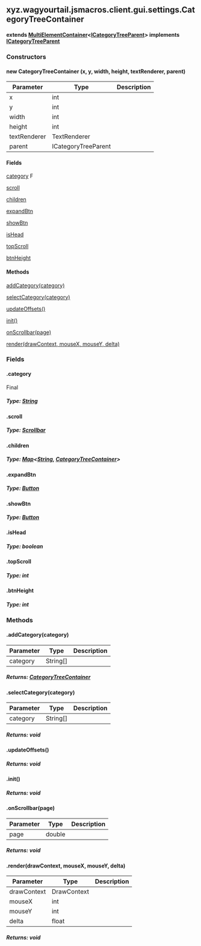 

xyz.wagyourtail.jsmacros.client.gui.settings.CategoryTreeContainer
------------------------------------------------------------------

#### extends [MultiElementContainer](1.9.2/xyz/wagyourtail/wagyourgui/containers/MultiElementContainer.html)<[ICategoryTreeParent](1.9.2/xyz/wagyourtail/jsmacros/client/gui/settings/ICategoryTreeParent.html)> implements [ICategoryTreeParent](1.9.2/xyz/wagyourtail/jsmacros/client/gui/settings/ICategoryTreeParent.html)

### Constructors

#### new CategoryTreeContainer (x, y, width, height, textRenderer, parent)

| Parameter | Type | Description |
|---|---|---|
| x | int |  |
| y | int |  |
| width | int |  |
| height | int |  |
| textRenderer | TextRenderer |  |
| parent | ICategoryTreeParent |  |



#### Fields

[category](#category)
F


[scroll](#scroll)


[children](#children)


[expandBtn](#expandBtn)


[showBtn](#showBtn)


[isHead](1.9.2/)


[topScroll](1.9.2/)


[btnHeight](1.9.2/)



#### Methods

[addCategory(category)](#addCategory-String[]-)


[selectCategory(category)](#selectCategory-String[]-)


[updateOffsets()](#updateOffsets-)


[init()](#init-)


[onScrollbar(page)](#onScrollbar-double-)


[render(drawContext, mouseX, mouseY, delta)](#render-DrawContext-int-int-float-)



### Fields

#### .category

Final

##### Type: [String](https://docs.oracle.com/javase/8/docs/api/index.html?java/lang/String.html)



#### .scroll


##### Type: [Scrollbar](1.9.2/xyz/wagyourtail/wagyourgui/elements/Scrollbar.html)



#### .children


##### Type: [Map](https://docs.oracle.com/javase/8/docs/api/index.html?java/util/Map.html)<[String](https://docs.oracle.com/javase/8/docs/api/index.html?java/lang/String.html), [CategoryTreeContainer](#)>



#### .expandBtn


##### Type: [Button](1.9.2/xyz/wagyourtail/wagyourgui/elements/Button.html)



#### .showBtn


##### Type: [Button](1.9.2/xyz/wagyourtail/wagyourgui/elements/Button.html)



#### .isHead


##### Type: boolean



#### .topScroll


##### Type: int



#### .btnHeight


##### Type: int



### Methods

#### .addCategory(category)

| Parameter | Type | Description |
|---|---|---|
| category | String[] |  |

##### Returns: [CategoryTreeContainer](#)



#### .selectCategory(category)

| Parameter | Type | Description |
|---|---|---|
| category | String[] |  |

##### Returns: void



#### .updateOffsets()


##### Returns: void



#### .init()


##### Returns: void



#### .onScrollbar(page)

| Parameter | Type | Description |
|---|---|---|
| page | double |  |

##### Returns: void



#### .render(drawContext, mouseX, mouseY, delta)

| Parameter | Type | Description |
|---|---|---|
| drawContext | DrawContext |  |
| mouseX | int |  |
| mouseY | int |  |
| delta | float |  |

##### Returns: void




